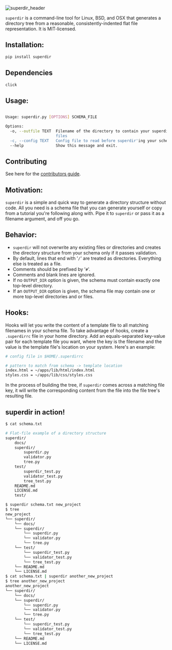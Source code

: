 ![superdir_header](https://github.com/foundling/superdir/blob/master/media/superdir_logo.png)

`superdir` is a command-line tool for Linux, BSD, and OSX that generates a directory tree from a reasonable, consistently-indented flat file representation.  It is MIT-licensed.

## Installation:

````bash
pip install superdir
````

## Dependencies

````bash
click
````

## Usage:

````bash

Usage: superdir.py [OPTIONS] SCHEMA_FILE

Options:
  -o, --outfile TEXT  Filename of the directory to contain your superdir'd
                      files
  -c, --config TEXT   Config file to read before superdir'ing your schema
  --help              Show this message and exit.

````

## Contributing

See here for the [contributors guide](https://github.com/foundling/superdir/blob/master/CONTRIBUTING.md). 


## Motivation:

`superdir` is a simple and quick way to generate a directory structure without code.  All you need is a schema file that you can generate yourself or copy from a tutorial you're following along with. Pipe it to `superdir` or pass it as a filename argument, and off you go.

## Behavior:

- `superdir` will not overwrite any existing files or directories and creates the directory structure from your schema only if it passes validation.
- By default, lines that end with '`/`' are treated as directories. Everything else is treated as a file. 
- Comments should be prefixed by '`#`'.
- Comments and blank lines are ignored.
- If no `OUTPUT_DIR` option is given, the schema must contain exactly one top-level directory.
- If an `OUTPUT_DIR` option is given, the schema file may contain one or more top-level directories and or files.

## Hooks:

Hooks will let you write the content of a template file to all matching filenames in your schema file. To take advantage of hooks, create a `.superdirrc` file in your home directory. Add an equals-separated key-value pair for each template file you want, where the key is the filename and the value is the template file's location on your system. Here's an example:

````bash
# config file in $HOME/.superdirrc 

# pattern to match from schema -> template location 
index.html = ~/apps/lib/html/index.html
styles.css = ~/apps/lib/css/styles.css

````

In the process of building the tree, if `superdir` comes across a matching file key, it will write the corresponding content from the file into the file tree's resulting file.

## superdir in action!

````bash
$ cat schema.txt

# Flat-file example of a directory structure
superdir/
    docs/
    superdir/
        superdir.py
        validator.py
        tree.py
    test/
        superdir_test.py
        validator_test.py
        tree_test.py
    README.md
    LICENSE.md
    test/

$ superdir schema.txt new_project 
$ tree
new_project
└── superdir/
    └── docs/
    └── superdir/
        └── superdir.py
        └── validator.py
        └── tree.py
    └── test/
        └── superdir_test.py
        └── validator_test.py
        └── tree_test.py
    └── README.md
    └── LICENSE.md
$ cat schema.txt | superdir another_new_project
$ tree another_new_project
another_new_project
└── superdir/
    └── docs/
    └── superdir/
        └── superdir.py
        └── validator.py
        └── tree.py
    └── test/
        └── superdir_test.py
        └── validator_test.py
        └── tree_test.py
    └── README.md
    └── LICENSE.md
````
